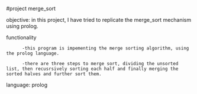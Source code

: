 #project merge_sort

objective: in this project, I have tried to replicate the merge_sort mechanism using prolog. 

functionality

          -this program is impementing the merge sorting algorithm, using the prolog language.

          -there are three steps to merge sort, dividing the unsorted list, then recusrsively sorting each half and finally merging the sorted halves and further sort them.

language: prolog
